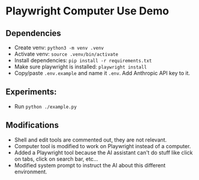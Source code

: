 # Playwright Computer Use Demo

## Dependencies
- Create venv: `python3 -m venv .venv`
- Activate venv: `source .venv/bin/activate`
- Install dependencies: `pip install -r requirements.txt`
- Make sure playwright is installed: `playwright install`
- Copy/paste `.env.example` and name it `.env`. Add Anthropic API key to it.

## Experiments:
- Run `python ./example.py`

## Modifications
- Shell and edit tools are commented out, they are not relevant.
- Computer tool is modified to work on Playwright instead of a computer.
- Added a Playwright tool because the AI assistant can't do stuff like click on tabs, click on search bar, etc...
- Modified system prompt to instruct the AI about this different environment.